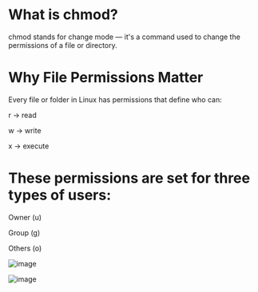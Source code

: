 # What is chmod?

chmod stands for change mode — it's a command used to change the permissions of a file or directory.

# Why File Permissions Matter

Every file or folder in Linux has permissions that define who can:

r → read

w → write

x → execute

# These permissions are set for three types of users:

Owner (u)

Group (g)

Others (o)

![image](https://github.com/user-attachments/assets/8427f04c-83d3-4fff-907f-ca765fc1fdb0)

![image](https://github.com/user-attachments/assets/525d4ed4-e109-44f2-8cc2-fa0f312d6147)

